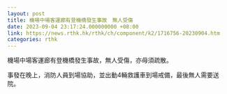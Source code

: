 ```yaml
---
layout: post
title: 機場中場客運廊有登機橋發生事故　無人受傷
date: 2023-09-04 23:17:24.000000000 +08:00
link: https://news.rthk.hk/rthk/ch/component/k2/1716756-20230904.htm
categories: rthk
---
```


機場中場客運廊有登機橋發生事故，無人受傷，亦毋須疏散。

事發在晚上，消防人員到場協助，並出動4輛救護車到場戒備，最後無人需要送院。
